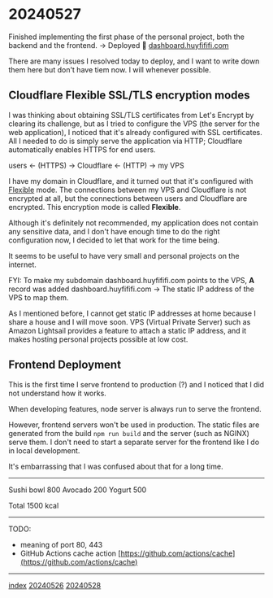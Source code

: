 <head><meta name="viewport" content="width=device-width, initial-scale=1.0, user-scalable=yes" /><meta charset="UTF-8"></head>

# 20240527

Finished implementing the first phase of the personal project, both the backend and the frontend. -> Deployed :tada: [dashboard.huyfififi.com](https://dashboard.huyfififi.com)

There are many issues I resolved today to deploy, and I want to write down them here but don\'t have tiem now. I will whenever possible.

## Cloudflare Flexible SSL/TLS encryption modes

I was thinking about obtaining SSL/TLS certificates from Let\'s Encrypt by clearing its challenge, but as I tried to configure the VPS (the server for the web application), I noticed that it\'s already configured with SSL certificates. All I needed to do is simply serve the application via HTTP; Cloudflare automatically enables HTTPS for end users.

users <- (HTTPS) -> Cloudflare <- (HTTP) -> my VPS

I have my domain in Cloudflare, and it turned out that it\'s configured with [Flexible](https://developers.cloudflare.com/ssl/origin-configuration/ssl-modes/flexible/) mode. The connections between my VPS and Cloudflare is not encrypted at all, but the connections between users and Cloudflare are encrypted. This encryption mode is called **Flexible**.

Although it\'s definitely not recommended, my application does not contain any sensitive data, and I don\'t have enough time to do the right configuration now, I decided to let that work for the time being.

It seems to be useful to have very small and personal projects on the internet.

FYI: To make my subdomain dashboard.huyfififi.com points to the VPS, **A** record was added dashboard.huyfififi.com -> The static IP address of the VPS to map them.

As I mentioned before, I cannot get static IP addresses at home because I share a house and I will move soon. VPS (Virtual Private Server) such as Amazon Lightsail provides a feature to attach a static IP address, and it makes hosting personal projects possible at low cost.

## Frontend Deployment

This is the first time I serve frontend to production (?) and I noticed that I did not understand how it works.

When developing features, node server is always run to serve the frontend.

However, frontend servers won\'t be used in production. The static files are generated from the build `npm run build` and the server (such as NGINX) serve them. I don\'t need to start a separate server for the frontend like I do in local development.

It\'s embarrassing that I was confused about that for a long time.

---

Sushi bowl 800
Avocado 200
Yogurt 500

Total 1500 kcal

---

TODO:

- meaning of port 80, 443
- GitHub Actions cache action [https://github.com/actions/cache](https://github.com/actions/cache)

---

[index](../../index.html)
[20240526](20240526.html)
[20240528](20240528.html)
